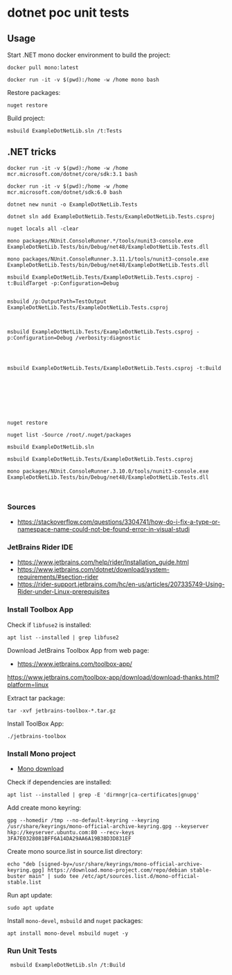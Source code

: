 # dotnet poc unit tests

## Usage

Start .NET mono docker environment to build the project:
```shell
docker pull mono:latest

docker run -it -v $(pwd):/home -w /home mono bash
```

Restore packages:
```shell
nuget restore
```

Build project:
```shell
msbuild ExampleDotNetLib.sln /t:Tests
```



## .NET tricks

```shell
docker run -it -v $(pwd):/home -w /home mcr.microsoft.com/dotnet/core/sdk:3.1 bash

docker run -it -v $(pwd):/home -w /home mcr.microsoft.com/dotnet/sdk:6.0 bash

dotnet new nunit -o ExampleDotNetLib.Tests

dotnet sln add ExampleDotNetLib.Tests/ExampleDotNetLib.Tests.csproj

nuget locals all -clear

mono packages/NUnit.ConsoleRunner.*/tools/nunit3-console.exe ExampleDotNetLib.Tests/bin/Debug/net48/ExampleDotNetLib.Tests.dll

mono packages/NUnit.ConsoleRunner.3.11.1/tools/nunit3-console.exe ExampleDotNetLib.Tests/bin/Debug/net48/ExampleDotNetLib.Tests.dll
```

```shell
msbuild ExampleDotNetLib.Tests/ExampleDotNetLib.Tests.csproj -t:BuildTarget -p:Configuration=Debug


msbuild /p:OutputPath=TestOutput ExampleDotNetLib.Tests/ExampleDotNetLib.Tests.csproj



msbuild ExampleDotNetLib.Tests/ExampleDotNetLib.Tests.csproj -p:Configuration=Debug /verbosity:diagnostic




msbuild ExampleDotNetLib.Tests/ExampleDotNetLib.Tests.csproj -t:Build








nuget restore

nuget list -Source /root/.nuget/packages

msbuild ExampleDotNetLib.sln

msbuild ExampleDotNetLib.Tests/ExampleDotNetLib.Tests.csproj

mono packages/NUnit.ConsoleRunner.3.10.0/tools/nunit3-console.exe ExampleDotNetLib.Tests/bin/Debug/net48/ExampleDotNetLib.Tests.dll



```

### Sources

- https://stackoverflow.com/questions/3304741/how-do-i-fix-a-type-or-namespace-name-could-not-be-found-error-in-visual-studi

### JetBrains Rider IDE

- https://www.jetbrains.com/help/rider/Installation_guide.html
- https://www.jetbrains.com/dotnet/download/system-requirements/#section-rider
- https://rider-support.jetbrains.com/hc/en-us/articles/207335749-Using-Rider-under-Linux-prerequisites

### Install Toolbox App

Check if `libfuse2` is installed:
```shell
apt list --installed | grep libfuse2
```

Download JetBrains Toolbox App from web page:

- https://www.jetbrains.com/toolbox-app/

https://www.jetbrains.com/toolbox-app/download/download-thanks.html?platform=linux

Extract tar package:
```shell
tar -xvf jetbrains-toolbox-*.tar.gz
```

Install ToolBox App:
```shell
./jetbrains-toolbox
```

### Install Mono project

- [Mono download](https://www.mono-project.com/download/stable/#download-lin-debian)

Check if dependencies are installed:
```shell
apt list --installed | grep -E 'dirmngr|ca-certificates|gnupg'
```

Add create mono keyring:
```shell
gpg --homedir /tmp --no-default-keyring --keyring /usr/share/keyrings/mono-official-archive-keyring.gpg --keyserver hkp://keyserver.ubuntu.com:80 --recv-keys 3FA7E0328081BFF6A14DA29AA6A19B38D3D831EF
```

Create mono source.list in source.list directory:
```shell
echo "deb [signed-by=/usr/share/keyrings/mono-official-archive-keyring.gpg] https://download.mono-project.com/repo/debian stable-buster main" | sudo tee /etc/apt/sources.list.d/mono-official-stable.list
```

Run apt update:
```shell
sudo apt update
```

Install `mono-devel`, `msbuild` and `nuget` packages:
```shell
apt install mono-devel msbuild nuget -y
```




### Run Unit Tests

```shell
 msbuild ExampleDotNetLib.sln /t:Build
```